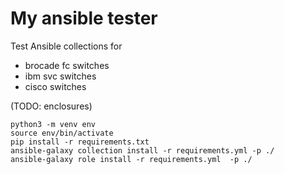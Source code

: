 My ansible tester
=================

Test Ansible collections for
- brocade fc switches
- ibm svc switches
- cisco switches

(TODO: enclosures)


```
python3 -m venv env
source env/bin/activate
pip install -r requirements.txt
ansible-galaxy collection install -r requirements.yml -p ./
ansible-galaxy role install -r requirements.yml  -p ./
```


